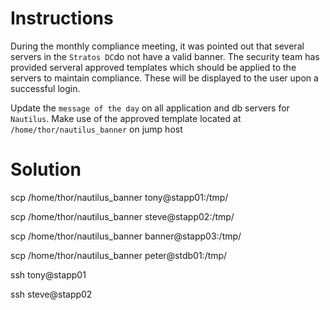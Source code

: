 # Instructions

During the monthly compliance meeting, it was pointed out that several servers in the `Stratos DC`do not have a valid banner. The security team has provided serveral approved templates which should be applied to the servers to maintain compliance. These will be displayed to the user upon a successful login.

Update the `message of the day` on all application and db servers for `Nautilus`. Make use of the approved template located at `/home/thor/nautilus_banner` on jump host

# Solution

scp /home/thor/nautilus_banner tony@stapp01:/tmp/

scp /home/thor/nautilus_banner steve@stapp02:/tmp/

scp /home/thor/nautilus_banner banner@stapp03:/tmp/

scp /home/thor/nautilus_banner peter@stdb01:/tmp/

ssh tony@stapp01

ssh steve@stapp02
